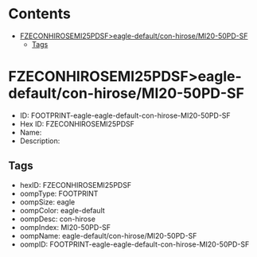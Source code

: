 



Contents
========

* [FZECONHIROSEMI25PDSF>eagle-default/con-hirose/MI20-50PD-SF](#fzeconhirosemi25pdsfeagle-defaultcon-hirosemi20-50pd-sf)
	* [Tags](#tags)

# FZECONHIROSEMI25PDSF>eagle-default/con-hirose/MI20-50PD-SF

- ID: FOOTPRINT-eagle-eagle-default-con-hirose-MI20-50PD-SF
- Hex ID: FZECONHIROSEMI25PDSF
- Name: 
- Description: 

## Tags

- hexID: FZECONHIROSEMI25PDSF
- oompType: FOOTPRINT
- oompSize: eagle
- oompColor: eagle-default
- oompDesc: con-hirose
- oompIndex: MI20-50PD-SF
- oompName: eagle-default/con-hirose/MI20-50PD-SF
- oompID: FOOTPRINT-eagle-eagle-default-con-hirose-MI20-50PD-SF
